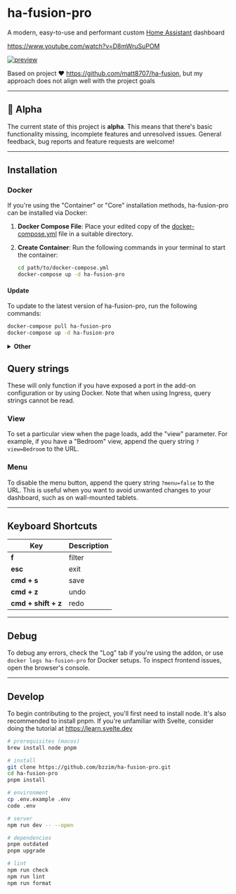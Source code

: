 # ha-fusion-pro

A modern, easy-to-use and performant custom [Home Assistant](https://www.home-assistant.io/) dashboard

<https://www.youtube.com/watch?v=D8mWruSuPOM>

[![preview](/static/preview.png)](https://www.youtube.com/watch?v=D8mWruSuPOM)

Based on project ❤️ <https://github.com/matt8707/ha-fusion>, but my approach does not align well with the project goals

---

## 📣 Alpha

The current state of this project is **alpha**. This means that there's basic functionality missing, incomplete features and unresolved issues. General feedback, bug reports and feature requests are welcome!

---

## Installation

### Docker

If you're using the "Container" or "Core" installation methods, ha-fusion-pro can be installed via Docker:

1. **Docker Compose File**: Place your edited copy of the [docker-compose.yml](https://github.com/bzzim/ha-fusion-pro/blob/main/docker-compose.yml) file in a suitable directory.

2. **Create Container**:
   Run the following commands in your terminal to start the container:

   ```bash
   cd path/to/docker-compose.yml
   docker-compose up -d ha-fusion-pro
   ```

#### Update

To update to the latest version of ha-fusion-pro, run the following commands:

```bash
docker-compose pull ha-fusion-pro
docker-compose up -d ha-fusion-pro
```

<details>
<summary>
   <b>Other</b>
</summary>

Without docker-compose, updating the container involves additional steps. For each update, it's necessary to first stop the current container, remove it, pull the new image, and then execute the docker run command again.

```bash
docker run -d \
  --name ha-fusion-pro \
  --network bridge \
  -p 5050:5050 \
  -v /path/to/ha-fusion-pro:/app/data \
  -e TZ=Asia/Yekaterinburg \
  -e HASS_URL=http://192.168.100.150:8123 \
  --restart always \
  ghcr.io/bzzim/ha-fusion-pro
```

</details>

## Query strings

These will only function if you have exposed a port in the add-on configuration or by using Docker. Note that when using Ingress, query strings cannot be read.

### View

To set a particular view when the page loads, add the "view" parameter. For example, if you have a "Bedroom" view, append the query string `?view=Bedroom` to the URL.

### Menu

To disable the menu button, append the query string `?menu=false` to the URL. This is useful when you want to avoid unwanted changes to your dashboard, such as on wall-mounted tablets.

---

## Keyboard Shortcuts

| Key                 | Description |
| ------------------- | ----------- |
| **f**               | filter      |
| **esc**             | exit        |
| **cmd + s**         | save        |
| **cmd + z**         | undo        |
| **cmd + shift + z** | redo        |

---

## Debug

To debug any errors, check the "Log" tab if you're using the addon, or use `docker logs ha-fusion-pro` for Docker setups. To inspect frontend issues, open the browser's console.

---

## Develop

To begin contributing to the project, you'll first need to install node. It's also recommended to install pnpm. If you're unfamiliar with Svelte, consider doing the tutorial at <https://learn.svelte.dev>

```bash
# prerequisites (macos)
brew install node pnpm

# install
git clone https://github.com/bzzim/ha-fusion-pro.git
cd ha-fusion-pro
pnpm install

# environment
cp .env.example .env
code .env

# server
npm run dev -- --open

# dependencies
pnpm outdated
pnpm upgrade

# lint
npm run check
npm run lint
npm run format
```
